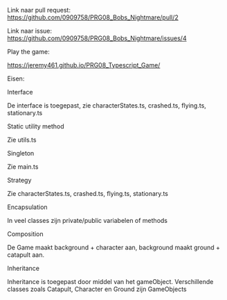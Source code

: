 Link naar pull request:
https://github.com/0909758/PRG08_Bobs_Nightmare/pull/2

Link naar issue:
https://github.com/0909758/PRG08_Bobs_Nightmare/issues/4

Play the game:

https://jeremy461.github.io/PRG08_Typescript_Game/

Eisen:

Interface

De interface is toegepast, zie characterStates.ts, crashed.ts, flying.ts, stationary.ts

Static utility method

Zie utils.ts

Singleton

Zie main.ts

Strategy

Zie characterStates.ts, crashed.ts, flying.ts, stationary.ts

Encapsulation

In veel classes zijn private/public variabelen of methods

Composition

De Game maakt background + character aan, background maakt ground + catapult aan.

Inheritance

Inheritance is toegepast door middel van het gameObject. Verschillende classes zoals Catapult, Character en Ground zijn GameObjects